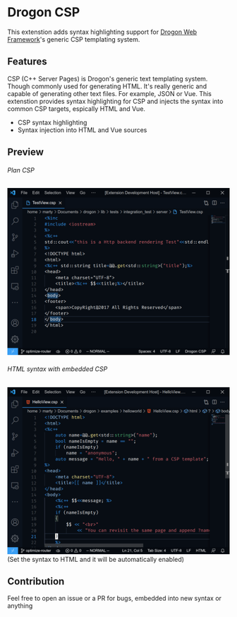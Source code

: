 # Drogon CSP

This extenstion adds syntax highlighting support for [Drogon Web Framework](https://github.com/an-tao/drogon)'s generic CSP templating system.

## Features

CSP (C++ Server Pages) is Drogon's generic text templating system. Though commonly used for generating HTML. It's really generic and capable of generating other text files. For example, JSON or Vue. This extenstion provides syntax highlighting for CSP and injects the syntax into common CSP targets, espically HTML and Vue.

* CSP syntax highlighting
* Syntax injection into HTML and Vue sources

## Preview

###### Plan CSP
![screenshot2](images/demo2.png)

###### HTML syntax with embedded CSP
![screenshot](images/demo1.png)
(Set the syntax to HTML and it will be automatically enabled)

## Contribution

Feel free to open an issue or a PR for bugs, embedded into new syntax or anything

